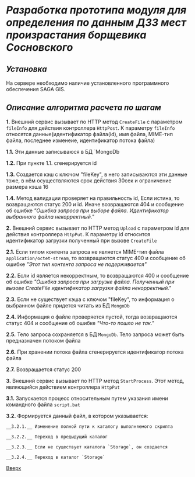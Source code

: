# ___Разработка прототипа модуля для определения по данным ДЗЗ мест произрастания борщевика Сосновского___

## _Установка_
На сервере необходимо наличие установленного программного обеспечения SAGA GIS.

## _Описание алгоритма расчета по шагам_
__1.__ Внешний сервис вызывает по HTTP метод `CreateFile` с параметром `fileInfo` для действия контроллера `HttpPost`. К параметру `fileInfo` относятся данные(идентификатор файла(id), имя файла, MIME-тип файла, последнее изменеие, идентификатор потока файла)  
  
  __1.1.__ Эти данные записываюся в БД `MongoDb  
  
  __1.2.__ При пункте 1.1. сгенерируется id  
  
  __1.3.__ Создается кэш с ключом "fileKey", в него записываются эти данные тоже, в нём осуществляются срок действия 30сек и ограничение размера кэша 16  
  
  __1.4.__ Метод валидации проверяет на правильность id, Если истина, то возвращаются статус 200 и id. Иначе возвращаются 404 и сообщение об ошибке _"Ошибка запроса при выборе файла. Идентификатор выбранного файла некорректный."_  

__2.__ Внешний сервис вызывает по HTTP метод `Upload` с параметром id для действия контроллера `HttpPut`. К параметру id относится идентификатор загрузки полученный при вызове `CreateFile`  
  
  __2.1.__ Если типом контента запроса не является MIME-тип файла `application/octet-stream`, то возвращаются статус 400 и сообщение об ошибке _"Этот тип контента запроса не подерживается"_  

  __2.2.__ Если id является некорректным, то возвращаются 400 и сообщение об ошибке _"Ошибка запроса при загрузке файла. Полученный при вызове CreateFile идентификатор загрузки файла некорректный."_  

  __2.3.__ Если не существует кэша с ключом "fileKey", то информация о выбранном файле придется читать из БД `MongoDb`  
  
  __2.4.__ Информация о файле проверяется пустой, тогда возвращаются статус 404 и сообщение об ошибке _"Что-то пошло не так."_  

  __2.5.__ Тело запроса сохраняется в БД `MongoDb`. Тело запроса может быть предназначен потоком файла  
  
  __2.6.__ При хранении потока файла сгенерируется идентификатор потока файла  
  
  __2.7.__ Возвращается статус 200   

__3.__ Внешний сервис вызывает по HTTP метод `StartProcess`. Этот метод, являющийся действием контроллера `HttpPut`  
  
  __3.1.__ Запускается процесс относительным путем указания имени командного файла `script.bat`  
  
  __3.2.__ Формируется данный файл, в котором указывается:  
    
	__3.2.1.__ Изменение полной пути к каталогу выполняемого скрипта  
	
	__3.2.2.__ Переход в предыдущий каталог  
	
	__3.2.3.__ Если не существует каталога `Storage`, он создается  
	
	__3.2.4.__ Переход в каталог `Storage`  


[Вверх](#разработка-прототипа-модуля-для-определения-по-данным-ДЗЗ-мест-произрастания-борщевика-сосновского)